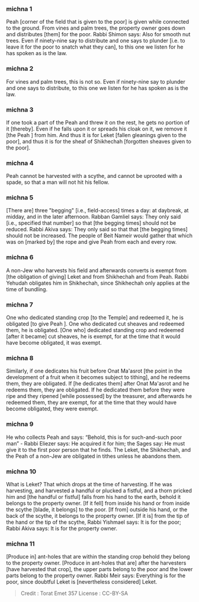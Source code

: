 
### michna 1
Peah [corner of the field that is given to the poor] is given while connected to the ground. From vines and palm trees, the property owner goes down and distributes [them] for the poor. Rabbi Shimon says: Also for smooth nut trees. Even if ninety-nine say to distribute and one says to plunder [i.e. to leave it for the poor to snatch what they can], to this one we listen for he has spoken as is the law.

### michna 2
For vines and palm trees, this is not so. Even if ninety-nine say to plunder and one says to distribute, to this one we listen for he has spoken as is the law.

### michna 3
If one took a part of the Peah and threw it on the rest, he gets no portion of it [thereby]. Even if he falls upon it or spreads his cloak on it, we remove it [the Peah ] from him. And thus it is for Leket [fallen gleanings given to the poor], and thus it is for the sheaf of Shikhechah [forgotten sheaves given to the poor].

### michna 4
Peah cannot be harvested with a scythe, and cannot be uprooted with a spade, so that a man will not hit his fellow.

### michna 5
[There are] three "begging" [i.e., field-access] times a day: at daybreak, at midday, and in the later afternoon. Rabban Gamliel says: They only said [i.e., specified that number] so that [the begging times] should not be reduced. Rabbi Akiva says: They only said so that that [the begging times] should not be increased. The people of Beit Nameir would gather that which was on [marked by] the rope and give Peah from each and every row.

### michna 6
A non-Jew who harvests his field and afterwards converts is exempt from [the obligation of giving] Leket and from Shikhechah and from Peah. Rabbi Yehudah obligates him in Shikhechah, since Shikhechah only applies at the time of bundling.

### michna 7
One who dedicated standing crop [to the Temple] and redeemed it, he is obligated [to give Peah ]. One who dedicated cut sheaves and redeemed them, he is obligated. [One who] dedicated standing crop and redeemed [after it became] cut sheaves, he is exempt, for at the time that it would have become obligated, it was exempt.

### michna 8
Similarly, if one dedicates his fruit before Onat Ma'asrot [the point in the development of a fruit when it becomes subject to tithing], and he redeems them, they are obligated. If [he dedicates them] after Onat Ma'asrot and he redeems them, they are obligated. If he dedicated them before they were ripe and they ripened [while possessed] by the treasurer, and afterwards he redeemed them, they are exempt, for at the time that they would have become obligated, they were exempt.

### michna 9
He who collects Peah and says: “Behold, this is for such-and-such poor man” - Rabbi Eliezer says: He acquired it for him; the Sages say: He must give it to the first poor person that he finds. The Leket, the Shikhechah, and the Peah of a non-Jew are obligated in tithes unless he abandons them.

### michna 10
What is Leket? That which drops at the time of harvesting. If he was harvesting, and harvested a handful or plucked a fistful, and a thorn pricked him and [the handful or fistful] falls from his hand to the earth, behold it belongs to the property owner. [If it fell] from inside his hand or from inside the scythe [blade, it belongs] to the poor. [If from] outside his hand, or the back of the scythe, it belongs to the property owner. [If it is] from the tip of the hand or the tip of the scythe, Rabbi Yishmael says: It is for the poor; Rabbi Akiva says: It is for the property owner.

### michna 11
[Produce in] ant-holes that are within the standing crop behold they belong to the property owner. [Produce in ant-holes that are] after the harvesters [have harvested that crop], the upper parts belong to the poor and the lower parts belong to the property owner. Rabbi Meir says: Everything is for the poor, since doubtful Leket is [nevertheless considered] Leket.

>Credit : Torat Emet 357
>License : CC-BY-SA 